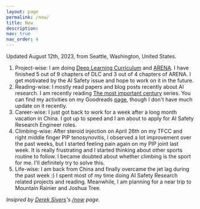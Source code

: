 ```yaml
---
layout: page
permalink: /now/
title: Now
description: 
nav: true
nav_order: 4
---
```


Updated August 12th, 2023, from Seattle, Washington, United States.

1. Project-wise: I am doing [Deep Learning Curriculum](https://github.com/jacobhilton/deep_learning_curriculum/tree/master) and [ARENA](https://github.com/callummcdougall/ARENA_2.0). I have finished 5 out of 9 chapters of DLC and 3 out of 4 chapters of ARENA. I get motivated by the AI Safety issue and hope to work on it in the future.
2. Reading-wise: I mostly read papers and blog posts recently about AI research. I am recently reading [The most important century](https://www.cold-takes.com/most-important-century/) series. You can find my activities on my Goodreads [page](https://www.goodreads.com/vincentwang), though I don't have much update on it recently.
3. Career-wise: I just got back to work for a week after a long month vacation in China. I got up to speed and I am about to apply for AI Safety Research Engineer roles.
4. Climbing-wise: After steroid injection on April 26th on my TFCC and right middle finger PIP tenosynovitis, I observed a lot improvement over the past weeks, but I started feeling pain again on my PIP joint last week. It is really frustrating and I started thinking about other sports routine to follow. I became doubted about whether climbing is the sport for me. I'll definitely try to solve this. 
5. Life-wise: I am back from China and finally overcame the jet lag during the past week :) I spent most of my time doing AI Safety Research related projects and reading. Meanwhile, I am planning for a near trip to Mountain Rainier and Joshua Tree.

_Insipred by [Derek Sivers](https://sive.rs/now)'s [/now](https://nownownow.com/) page._